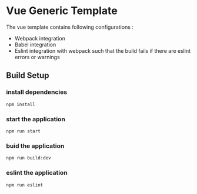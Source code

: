 # Vue Generic Template
The vue template contains following configurations :
* Webpack integration
* Babel integration
* Eslint integration with webpack such that the build fails if there are eslint errors or warnings


## Build Setup

### install dependencies
`npm install`

### start the application
`npm run start`

### buid the application
`npm run build:dev`

### eslint the application
`npm run eslint`
